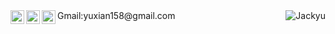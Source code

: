 <a href="https://github.com/yuxian158/">
  <img align="left" alt="Github" width="22px" src="https://cdn.jsdelivr.net/npm/simple-icons@v3/icons/github.svg" />
</a>
<a href="https://t.me/zl158">
  <img align="left" alt="Telegram" width="22px" src="https://cdn.jsdelivr.net/npm/simple-icons@3.12.2/icons/telegram.svg" />
</a>
<a href="yuxian158@gmail.com">
  <img align="left" alt="Gmail" width="22px" src="https://cdn.jsdelivr.net/npm/simple-icons@3.12.2/icons/gmail.svg" />
</a>
<a>Gmail:yuxian158@gmail.com</a>
<img align="right"  src="https://github-readme-stats.vercel.app/api?username=yuxian158&count_private=true&show_icons=true" alt="Jackyu" />
